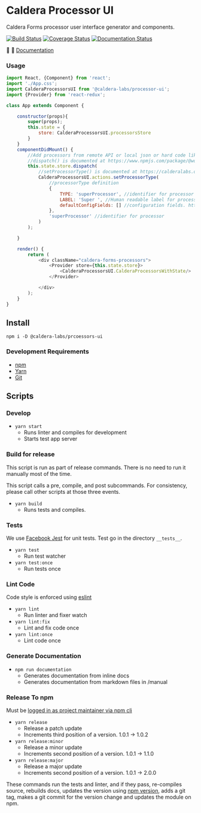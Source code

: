 # Caldera Processor UI
Caldera Forms processor user interface generator and components.

[![Build Status](https://travis-ci.org/calderawp/processor-ui.svg?branch=master)](https://travis-ci.org/calderawp/processor-ui)
[![Coverage Status](https://coveralls.io/repos/github/calderawp/processor-ui/badge.svg?branch=master)](https://coveralls.io/github/calderawp/processor-ui?branch=master)
[![Documentation Status](https://calderalabs.org/processor-ui/badge.svg)](https://calderalabs.org/processor-ui/badge.svg)

🌋 👀 [Documentation](https://calderalabs.org/caldera-npm-module-boilerplate/)

### Usage

```js
import React, {Component} from 'react';
import './App.css';
import CalderaProcessorsUI from '@caldera-labs/processor-ui';
import {Provider} from 'react-redux';

class App extends Component {

	constructor(props){
		super(props);
		this.state = {
			store: CalderaProcessorsUI.processorsStore
		}
	}
	componentDidMount() {
		//Add processors from remote API or local json or hard code like in this example
		//dispatch() is documented at https://www.npmjs.com/package/@wordpress/data#dispatch-storename-string--object
		this.state.store.dispatch(
			//setProcessorType() is documented at https://calderalabs.org/processor-ui/function/index.html#static-function-setProcessorType
			CalderaProcessorsUI.actions.setProcessorType(
				//processorType definition
				{
                    TYPE: 'superProcessor', //identifier for processor
                    LABEL: 'Super ', //Human readable label for processor
                    defaultConfigFields: [] //configuration fields. https://calderalabs.org/caldera-components/manual/factories.html#configfield-schema 
			    },
			    'superProcessor' //identifier for processor
			)
		);

	}

	render() {
		return (
			<div className="caldera-forms-processors">
				<Provider store={this.state.store}>
					<CalderaProcessorsUI.CalderaProcessorsWithState/>
				</Provider>

			</div>
		);
	}
}
```


## Install
`npm i -D @caldera-labs/prcoessors-ui`

### Development Requirements
* [npm](https://www.npmjs.com/get-npm)
* [Yarn](https://yarnpkg.com/lang/en/docs/install/#mac-stable)
* [Git]()


## Scripts

### Develop
* `yarn start`
    - Runs linter and compiles for development
    - Starts test app server

### Build for release
This script is run as part of release commands. There is no need to run it manually most of the time.

This script calls a pre, compile, and post subcommands.  For consistency, please call other scripts at those three events.

* `yarn build`
    - Runs tests and compiles.
    

### Tests
We use [Facebook Jest](https://facebook.github.io/jest/) for unit tests. Test go in the directory `__tests__`.

* `yarn test`
    - Run test watcher
* `yarn test:once` 
    - Run tests once


### Lint Code
Code style is enforced using [eslint](https://eslint.org/)

* `yarn lint`
    - Run linter and fixer watch
* `yarn lint:fix`
    - Lint and fix code once
* `yarn lint:once`
    - Lint code once


### Generate Documentation
* `npm run documentation`
    - Generates documentation from inline docs
    - Generates documentation from markdown files in /manual

### Release To npm
Must be [logged in as project maintainer via npm cli](https://docs.npmjs.com/cli/adduser)

* `yarn release`
    - Release a patch update
    - Increments third position of a version. 1.0.1 -> 1.0.2
* `yarn release:minor`
    - Release a minor update
    - Increments second position of a version. 1.0.1 -> 1.1.0 
* `yarn release:major`
    - Release a major update
    - Increments second position of a version. 1.0.1 -> 2.0.0 
    
These commands run the tests and linter, and if they pass, re-compiles source, rebuilds docs, updates the version using [npm version](https://docs.npmjs.com/cli/version), adds a git tag, makes a git commit for the version change and updates the module on npm.
